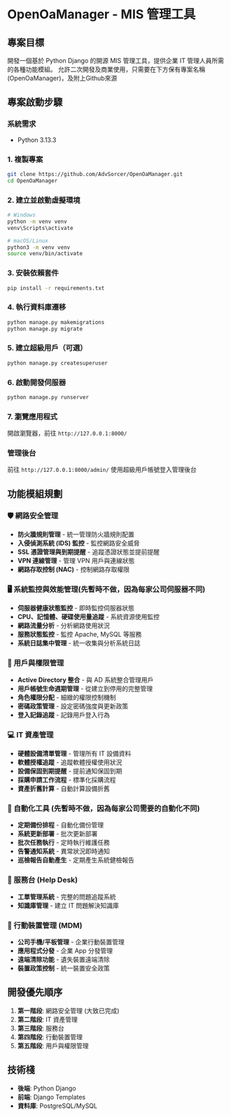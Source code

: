 # OpenOaManager - MIS 管理工具

## 專案目標
開發一個基於 Python Django 的開源 MIS 管理工具，提供企業 IT 管理人員所需的各種功能模組。
允許二次開發及商業使用，只需要在下方保有專案名稱 (OpenOaManager)，及附上Github來源

## 專案啟動步驟

### 系統需求
- Python 3.13.3 

### 1. 複製專案
```bash
git clone https://github.com/AdvSorcer/OpenOaManager.git
cd OpenOaManager
```

### 2. 建立並啟動虛擬環境
```bash
# Windows
python -m venv venv
venv\Scripts\activate

# macOS/Linux
python3 -m venv venv
source venv/bin/activate
```

### 3. 安裝依賴套件
```bash
pip install -r requirements.txt
```

### 4. 執行資料庫遷移
```bash
python manage.py makemigrations
python manage.py migrate
```

### 5. 建立超級用戶（可選）
```bash
python manage.py createsuperuser
```

### 6. 啟動開發伺服器
```bash
python manage.py runserver
```

### 7. 瀏覽應用程式
開啟瀏覽器，前往 `http://127.0.0.1:8000/`

### 管理後台
前往 `http://127.0.0.1:8000/admin/` 使用超級用戶帳號登入管理後台

## 功能模組規劃

### 🛡️ 網路安全管理
- **防火牆規則管理** - 統一管理防火牆規則配置
- **入侵偵測系統 (IDS) 監控** - 監控網路安全威脅
- **SSL 憑證管理與到期提醒** - 追蹤憑證狀態並提前提醒
- **VPN 連線管理** - 管理 VPN 用戶與連線狀態
- **網路存取控制 (NAC)** - 控制網路存取權限

### 🖥️ 系統監控與效能管理(先暫時不做，因為每家公司伺服器不同)
- **伺服器健康狀態監控** - 即時監控伺服器狀態
- **CPU、記憶體、硬碟使用量追蹤** - 系統資源使用監控
- **網路流量分析** - 分析網路使用狀況
- **服務狀態監控** - 監控 Apache, MySQL 等服務
- **系統日誌集中管理** - 統一收集與分析系統日誌

### 👥 用戶與權限管理
- **Active Directory 整合** - 與 AD 系統整合管理用戶
- **用戶帳號生命週期管理** - 從建立到停用的完整管理
- **角色權限分配** - 細緻的權限控制機制
- **密碼政策管理** - 設定密碼強度與更新政策
- **登入記錄追蹤** - 記錄用戶登入行為

### 💻 IT 資產管理
- **硬體設備清單管理** - 管理所有 IT 設備資料
- **軟體授權追蹤** - 追蹤軟體授權使用狀況
- **設備保固到期提醒** - 提前通知保固到期
- **採購申請工作流程** - 標準化採購流程
- **資產折舊計算** - 自動計算設備折舊

### 🔄 自動化工具 (先暫時不做，因為每家公司需要的自動化不同)
- **定期備份排程** - 自動化備份管理
- **系統更新部署** - 批次更新部署
- **批次任務執行** - 定時執行維護任務
- **告警通知系統** - 異常狀況即時通知
- **巡檢報告自動產生** - 定期產生系統健檢報告

### 🎫 服務台 (Help Desk)
- **工單管理系統** - 完整的問題追蹤系統
- **知識庫管理** - 建立 IT 問題解決知識庫

### 📱 行動裝置管理 (MDM)
- **公司手機/平板管理** - 企業行動裝置管理
- **應用程式分發** - 企業 App 分發管理
- **遠端清除功能** - 遺失裝置遠端清除
- **裝置政策控制** - 統一裝置安全政策

## 開發優先順序
1. **第一階段**: 網路安全管理 (大致已完成)
2. **第二階段**: IT 資產管理
3. **第三階段**: 服務台
4. **第四階段**: 行動裝置管理
4. **第五階段**: 用戶與權限管理

## 技術棧
- **後端**: Python Django
- **前端**: Django Templates
- **資料庫**: PostgreSQL/MySQL

